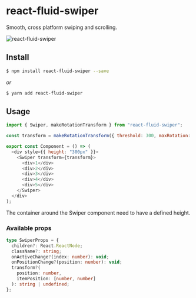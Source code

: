 # react-fluid-swiper

Smooth, cross platform swiping and scrolling.

![react-fluid-swiper](https://i.imgur.com/GUSDck5.gif)

## Install

```bash
$ npm install react-fluid-swiper --save
```

_or_

```bash
$ yarn add react-fluid-swiper
```

## Usage

```javascript
import { Swiper, makeRotationTransform } from "react-fluid-swiper";

const transform = makeRotationTransform({ threshold: 300, maxRotation: 60 });

export const Component = () => (
  <div style={{ height: "300px" }}>
    <Swiper transform={transform}>
      <div>1</div>
      <div>2</div>
      <div>3</div>
      <div>4</div>
      <div>5</div>
    </Swiper>
  </div>
);
```

The container around the Swiper component need to have a defined height.

### Available props

```typescript
type SwiperProps = {
  children?: React.ReactNode;
  className?: string;
  onActiveChange?(index: number): void;
  onPositionChange?(position: number): void;
  transform?(
    position: number,
    itemPosition: [number, number]
  ): string | undefined;
};
```
